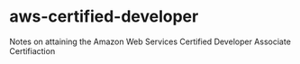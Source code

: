 # aws-certified-developer
Notes on attaining the Amazon Web Services Certified Developer Associate Certifiaction
